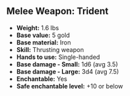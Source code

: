 ## Melee Weapon: Trident

- **Weight:** 1.6 lbs
- **Base value:** 5 gold
- **Base material:** Iron
- **Skill:** Thrusting weapon
- **Hands to use:** Single-handed
- **Base damage - Small:** 1d6 (avg 3.5)
- **Base damage - Large:** 3d4 (avg 7.5)
- **Enchantable:** Yes
- **Safe enchantable level:** +10 or below
